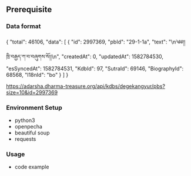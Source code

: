 ## Prerequisite

### Data format
 {
  "total": 46106,
  "data": [
    {
      "id": 2997369,
      "pbId": "29-1-1a",
      "text": "\n༄༅།། ཁྲི་བརྒྱད་ཀ་བ་བཞུགས་སོ།།\n",
      "createdAt": 0,
      "updatedAt": 1582784530,
      "esSyncedAt": 1582784531,
      "KdbId": 97,
      "SutraId": 69146,
      "BiographyId": 68568,
      "I18nId": "bo"
    }
  ]
}

https://adarsha.dharma-treasure.org/api/kdbs/degekangyur/pbs?size=10&id=2997369

### Environment Setup
 - python3
 - openpecha
 - beautiful soup
 - requests


### Usage

- code example